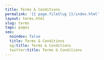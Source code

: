 ```yaml
---
title: Terms & Conditions
permalink: '{{ page.fileSlug }}/index.html'
layout: terms.html
slug: terms
tags: pages
seo:
  noindex: false
  title: Terms & Conditions
  og:title: Terms & Conditions
  twitter:title: Terms & Conditions
---
```



